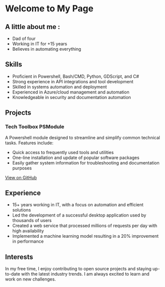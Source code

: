 # Welcome to My Page

## A little about me :
- Dad of four
- Working in IT for +15 years
- Believes in automating everything

## Skills
- Proficient in Powershell, Bash/CMD, Python, GDScript, and C#
- Strong experience in API integrations and tool development
- Skilled in systems automation and deployment
- Experienced in Azure/cloud management and automation
- Knowledgeable in security and documentation automation

## Projects
### Tech Toolbox PSModule
A Powershell module designed to streamline and simplify common technical tasks. Features include:
- Quick access to frequently used tools and utilities
- One-line installation and update of popular software packages
- Easily gather system information for troubleshooting and documentation purposes

[View on GitHub](https://github.com/Dustin-DAC/TechToolbox-PSModule)

## Experience
- 15+ years working in IT, with a focus on automation and efficient solutions
- Led the development of a successful desktop application used by thousands of users
- Created a web service that processed millions of requests per day with high availability
- Implemented a machine learning model resulting in a 20% improvement in performance

## Interests
In my free time, I enjoy contributing to open source projects and staying up-to-date with the latest industry trends. I am always excited to learn and work on new challenges.
